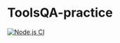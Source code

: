 # ToolsQA-practice

[![Node.js CI](https://github.com/val-kan/ToolsQA-practice/actions/workflows/node.js.yml/badge.svg)](https://github.com/val-kan/ToolsQA-practice/actions/workflows/node.js.yml)
